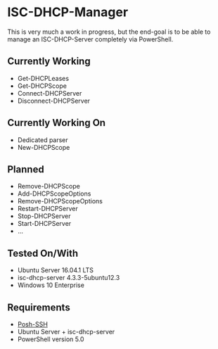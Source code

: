 # ISC-DHCP-Manager

This is very much a work in progress, but the end-goal is to be able to manage an ISC-DHCP-Server completely via PowerShell.

## Currently Working
* Get-DHCPLeases
* Get-DHCPScope
* Connect-DHCPServer
* Disconnect-DHCPServer

## Currently Working On
* Dedicated parser
* New-DHCPScope

## Planned
* Remove-DHCPScope
* Add-DHCPScopeOptions
* Remove-DHCPScopeOptions
* Restart-DHCPServer
* Stop-DHCPServer
* Start-DHCPServer
* ...

## Tested On/With
* Ubuntu Server 16.04.1 LTS
* isc-dhcp-server 4.3.3-5ubuntu12.3
* Windows 10 Enterprise

## Requirements
* [Posh-SSH](https://github.com/darkoperator/Posh-SSH)
* Ubuntu Server + isc-dhcp-server
* PowerShell version 5.0
